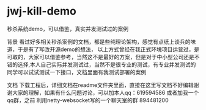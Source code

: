 # jwj-kill-demo
秒杀系统demo，可以借鉴，真实并发测试过的案例

背景
看过好多相关秒杀案例的文档，都是些纯理论架构，感觉有点纸上谈兵的味道，于是有了写改开源demo的想法，
以上方式曾经在我正式环境项目运营过，是可取的，大家可以借鉴参考，当然这不是最好的方案，但是对于中小型公司还是不错的选择,本人自己实际并发测试过，当然不是很专业的测试，有专业并发测试的同学可以试试测试一下接口，文档里面有我测试部署的案例

文档
下载工程后，详细文档在readme文件夹里面，直接在这里写文档不好编辑谢谢大家的理解，如果有什么问题讨论，可以加本人qq：619594586  或者加我一个qq群，之前
利用netty-websocket写的一个聊天室的群 894481200
